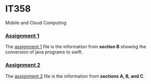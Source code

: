 # IT358
Mobile and Cloud Computing

### [Assignment 1](https://sites.google.com/site/it358isu/team-schedules/assign1)
The [assignment 1](https://github.com/LaurenKapraun/IT358/blob/master/assignment1) file is the information from **section B** showing the conversion of java programs to swift.

### [Assignment 2](https://sites.google.com/site/it358isu/team-schedules/assign2)
The [assignment 2](https://github.com/LaurenKapraun/IT358/blob/master/assignment2) file is the information from **sections A, B, and C**.
